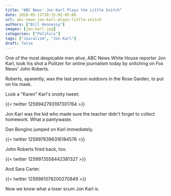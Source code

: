```yaml
---
title: "ABC News' Jon Karl Plays the Little Snitch"
date: 2020-05-11T18:15:01-05:00
url: abc-news-jon-karl-plays-little-snitch
authors: ["Bill Hennessy"]
images: [jon-karl.jpg]
categories: ["Politics"]
tags: ["Jouralism", "Jon Karl"]
draft: false
---
```


One of the most despicable men alive, ABC News White House reporter Jon Karl, took his shot a Pulitzer for online journalism today by snitching on Fox News' John Roberts. 

Roberts, aparently, was the last person outdoors in the Rose Garden, to put on his mask. 

Look a "Karen" Karl's snotty tweet:

{{< twitter 1259942793197301764 >}}

Jon Karl was the kid who made sure the teacher didn't forget to collect homework. What a pantywaste. 

Dan Bongino jumped on Karl immediately.

{{< twitter 1259978396316184576 >}}

John Roberts fired back, too. 

{{< twitter 1259973558442381327 >}}

And Sara Carter.

{{< twitter 1259981078200270849 >}}

Now we know what a loser scum Jon Karl is. 

